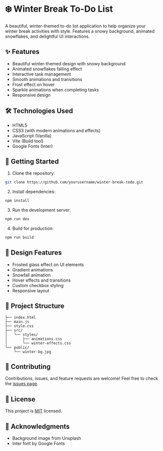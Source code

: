 # ❄️ Winter Break To-Do List

A beautiful, winter-themed to-do list application to help organize your winter break activities with style. Features a snowy background, animated snowflakes, and delightful UI interactions.

## ✨ Features

- Beautiful winter-themed design with snowy background
- Animated snowflakes falling effect
- Interactive task management
- Smooth animations and transitions
- Frost effect on hover
- Sparkle animations when completing tasks
- Responsive design

## 🛠️ Technologies Used

- HTML5
- CSS3 (with modern animations and effects)
- JavaScript (Vanilla)
- Vite (Build tool)
- Google Fonts (Inter)

## 🚀 Getting Started

1. Clone the repository:
```bash
git clone https://github.com/yourusername/winter-break-todo.git
```

2. Install dependencies:
```bash
npm install
```

3. Run the development server:
```bash
npm run dev
```

4. Build for production:
```bash
npm run build
```

## 🎨 Design Features

- Frosted glass effect on UI elements
- Gradient animations
- Snowfall animation
- Hover effects and transitions
- Custom checkbox styling
- Responsive layout

## 📁 Project Structure

```
├── index.html
├── main.js
├── style.css
├── src/
│   └── styles/
│       ├── animations.css
│       └── winter-effects.css
└── public/
    └── winter-bg.jpg
```

## 🤝 Contributing

Contributions, issues, and feature requests are welcome! Feel free to check the [issues page](https://github.com/yourusername/winter-break-todo/issues).

## 📝 License

This project is [MIT](LICENSE) licensed.

## 🙏 Acknowledgments

- Background image from Unsplash
- Inter font by Google Fonts
